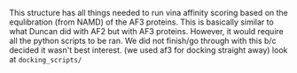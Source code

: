 This structure has all things needed to run vina affinity scoring based on the equlibration (from NAMD) of the AF3
proteins. This is basically similar to what Duncan did with AF2 but with AF3 proteins. However,  it would require all the python scripts to be ran.
We did not finish/go through with this b/c decided it wasn't best interest. (we used af3 for docking straight away)
look at `docking_scripts/`